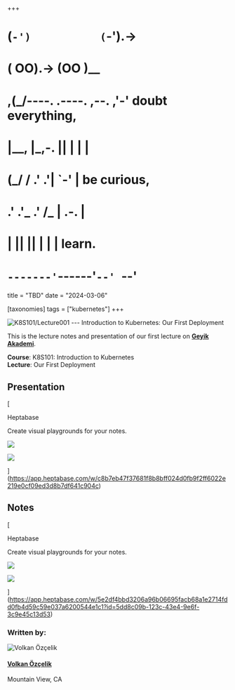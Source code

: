 +++
#   (`-')           (`-').->
#   ( OO).->        (OO )__
# ,(_/----. .----. ,--. ,'-' doubt everything,
# |__,    |\_,-.  ||  | |  |
#  (_/   /    .' .'|  `-'  | be curious,
#  .'  .'_  .'  /_ |  .-.  |
# |       ||      ||  | |  | learn.
# `-------'`------'`--' `--'

title = "TBD"
date = "2024-03-06"

[taxonomies]
tags = ["kubernetes"]
+++

![K8S101/Lecture001 --- Introduction to Kubernetes: Our First Deployment](/content/images/size/w1200/2024/03/kubernetes.png)

This is the lecture notes and presentation of our first lecture on [**Geyik Akademi**](@/vadideki-geyik/geyik-academy/_index.md).

**Course**: K8S101: Introduction to Kubernetes  
**Lecture**: Our First Deployment

Presentation
------------

[

Heptabase

Create visual playgrounds for your notes.

![](https://app.heptabase.com/apple-touch-icon.png)

![](https://heptabase.com/assets/images/opengraph-image.png)

](https://app.heptabase.com/w/c8b7eb47f37681f8b8bff024d0fb9f2ff6022e219e0cf09ed3d8b7df641c904c)

Notes
-----

[

Heptabase

Create visual playgrounds for your notes.

![](https://app.heptabase.com/apple-touch-icon.png)

![](https://heptabase.com/assets/images/opengraph-image.png)

](https://app.heptabase.com/w/5e2df4bbd3206a96b06695facb68a1e2714fdd0fb4d59c59e037a6200544e1c1?id=5dd8c09b-123c-43e4-9e6f-3c9e45c13d53)

### Written by:

![Volkan Özçelik](/content/images/size/w150/2021/06/IMG-0274.JPG)

#### [Volkan Özçelik](/author/volkan/)

Mountain View, CA

